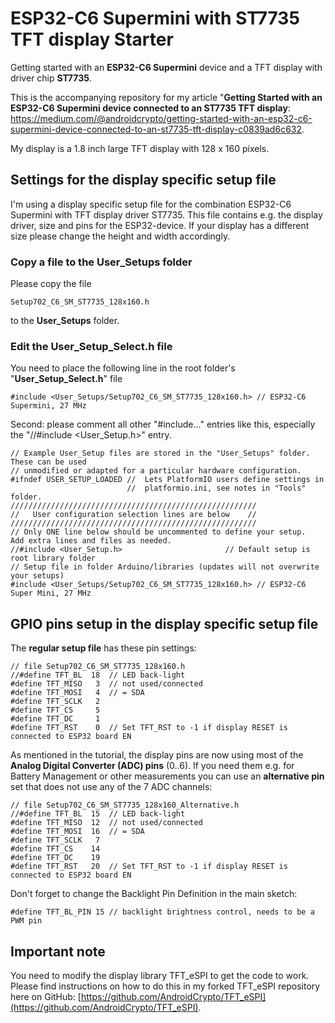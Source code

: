 # ESP32-C6 Supermini with ST7735 TFT display Starter
Getting started with an **ESP32-C6 Supermini** device and a TFT display with driver chip **ST7735**.

This is the accompanying repository for my article "**Getting Started with an ESP32-C6 Supermini device connected to an ST7735 TFT display**: https://medium.com/@androidcrypto/getting-started-with-an-esp32-c6-supermini-device-connected-to-an-st7735-tft-display-c0839ad6c632.

My display is a 1.8 inch large TFT display with 128 x 160 pixels.

## Settings for the display specific setup file

I'm using a display specific setup file for the combination ESP32-C6 Supermini with TFT display driver ST7735. This file contains e.g. the display driver, size and pins for the ESP32-device. If your display has a different size please change the height and width accordingly. 

### Copy a file to the User_Setups folder

Please copy the file

    Setup702_C6_SM_ST7735_128x160.h

to the **User_Setups** folder.

### Edit the User_Setup_Select.h file

You need to place the following line in the root folder's "**User_Setup_Select.h**" file

    #include <User_Setups/Setup702_C6_SM_ST7735_128x160.h> // ESP32-C6 Supermini, 27 MHz

Second: please comment all other "#include..." entries like this, especially the "//#include <User_Setup.h>" entry.

````
// Example User_Setup files are stored in the "User_Setups" folder. These can be used
// unmodified or adapted for a particular hardware configuration.
#ifndef USER_SETUP_LOADED //  Lets PlatformIO users define settings in
                          //  platformio.ini, see notes in "Tools" folder.
///////////////////////////////////////////////////////
//   User configuration selection lines are below    //
///////////////////////////////////////////////////////
// Only ONE line below should be uncommented to define your setup.  Add extra lines and files as needed.
//#include <User_Setup.h>                       // Default setup is root library folder
// Setup file in folder Arduino/libraries (updates will not overwrite your setups)
#include <User_Setups/Setup702_C6_SM_ST7735_128x160.h> // ESP32-C6 Super Mini, 27 MHz
````

## GPIO pins setup in the display specific setup file

The **regular setup file** has these pin settings:

```` plaintext
// file Setup702_C6_SM_ST7735_128x160.h
//#define TFT_BL  18  // LED back-light
#define TFT_MISO   3  // not used/connected
#define TFT_MOSI   4  // = SDA
#define TFT_SCLK   2  
#define TFT_CS     5 
#define TFT_DC     1
#define TFT_RST    0  // Set TFT_RST to -1 if display RESET is connected to ESP32 board EN
````
As mentioned in the tutorial, the display pins are now using most of the **Analog Digital Converter (ADC) pins** (0..6). If you need them e.g. for Battery Management or other measurements you can use an **alternative pin** set that does not use any of the 7 ADC channels:

```` plaintext
// file Setup702_C6_SM_ST7735_128x160_Alternative.h
//#define TFT_BL  15  // LED back-light
#define TFT_MISO  12  // not used/connected
#define TFT_MOSI  16  // = SDA
#define TFT_SCLK   7  
#define TFT_CS    14 
#define TFT_DC    19
#define TFT_RST   20  // Set TFT_RST to -1 if display RESET is connected to ESP32 board EN
````
Don't forget to change the Backlight Pin Definition in the main sketch:

    #define TFT_BL_PIN 15 // backlight brightness control, needs to be a PWM pin

## Important note

You need to modify the display library TFT_eSPI to get the code to work. Please find instructions on how to do this in my forked TFT_eSPI repository here on GitHub: [https://github.com/AndroidCrypto/TFT_eSPI](https://github.com/AndroidCrypto/TFT_eSPI).

